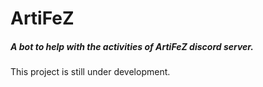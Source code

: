 # ArtiFeZ
<h5>A bot to help with the activities of ArtiFeZ discord server.</h5>
This project is still under development.
